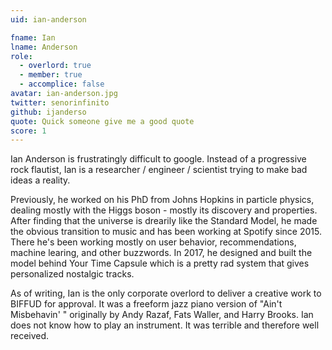 ```yaml
---
uid: ian-anderson

fname: Ian
lname: Anderson
role:
  - overlord: true
  - member: true
  - accomplice: false
avatar: ian-anderson.jpg
twitter: senorinfinito
github: ijanderso
quote: Quick someone give me a good quote
score: 1
---
```

Ian Anderson is frustratingly difficult to google. Instead of a progressive rock flautist, Ian is a researcher / engineer / scientist trying to make bad ideas a reality.

Previously, he worked on his PhD from Johns Hopkins in particle physics, dealing mostly with the Higgs boson - mostly its discovery and properties. After finding that the universe is drearily like the Standard Model, he made the obvious transition to music and has been working at Spotify since 2015. There he's been working mostly on user behavior, recommendations, machine learing, and other buzzwords. In 2017, he designed and built the model behind Your Time Capsule which is a pretty rad system that gives personalized nostalgic tracks.

As of writing, Ian is the only corporate overlord to deliver a creative work to BIFFUD for approval. It was a freeform jazz piano version of "Ain't Misbehavin' " originally by Andy Razaf, Fats Waller, and Harry Brooks. Ian does not know how to play an instrument. It was terrible and therefore well received.
